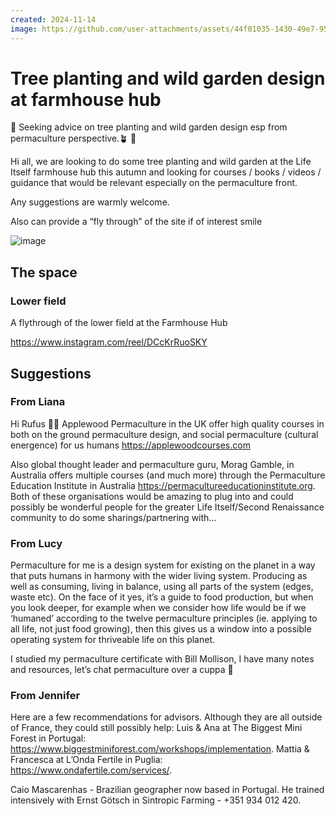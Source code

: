 ```yaml
---
created: 2024-11-14
image: https://github.com/user-attachments/assets/44f01035-1430-49e7-9576-b375308de874
---
```


# Tree planting and wild garden design at farmhouse hub

🌲 Seeking advice on tree planting and wild garden design esp from permaculture perspective.🪴 🌳

Hi all, we are looking to do some tree planting and wild garden at the Life Itself farmhouse hub this autumn and looking for courses / books / videos / guidance that would be relevant especially on the permaculture front.

Any suggestions are warmly welcome.

Also can provide a “fly through” of the site if of interest smile

![image](https://github.com/user-attachments/assets/44f01035-1430-49e7-9576-b375308de874)

## The space

### Lower field

A flythrough of the lower field at the Farmhouse Hub

https://www.instagram.com/reel/DCcKrRuoSKY

## Suggestions

### From Liana

Hi Rufus 🙏🏼 Applewood Permaculture in the UK offer high quality courses in both on the ground permaculture design, and social permaculture (cultural energence) for us humans https://applewoodcourses.com

Also global thought leader and permaculture guru, Morag Gamble, in Australia offers multiple courses (and much more) through the Permaculture Education Institute in Australia https://permacultureeducationinstitute.org. Both of these organisations would be amazing to plug into and could possibly be wonderful people for the greater Life Itself/Second Renaissance community to do some sharings/partnering with…

### From Lucy

Permaculture for me is a design system for existing on the planet in a way that puts humans in harmony with the wider living system.  Producing as well as consuming, living in balance, using all parts of the system (edges, waste etc). On the face of it yes, it’s a guide to food production, but when you look deeper, for example when we consider how life would be if we ‘humaned’ according to the twelve permaculture principles (ie. applying to all life, not just food growing), then this gives us a window into a possible operating system for thriveable life on this planet.

I studied my permaculture certificate with Bill Mollison, I have many notes and resources, let’s chat permaculture over a cuppa 🌱

### From Jennifer

Here are a few recommendations for advisors. Although they are all outside of France, they could still possibly help:
Luis & Ana at The Biggest Mini Forest in Portugal: https://www.biggestminiforest.com/workshops/implementation.
Mattia & Francesca at L’Onda Fertile in Puglia: https://www.ondafertile.com/services/.

Caio Mascarenhas - Brazilian geographer now based in Portugal. He trained intensively with Ernst Götsch in Sintropic Farming - +351 934 012 420.
